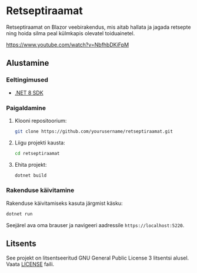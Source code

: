 # Retseptiraamat

Retseptiraamat on Blazor veebirakendus, mis aitab hallata ja jagada retsepte ning hoida silma peal külmkapis olevatel toiduainetel.

https://www.youtube.com/watch?v=NbfhbDKiFpM

## Alustamine

### Eeltingimused

- [.NET 8 SDK](https://dotnet.microsoft.com/download/dotnet/8.0)

### Paigaldamine

1. Klooni repositoorium:
    ```bash
    git clone https://github.com/yourusername/retseptiraamat.git
    ```
2. Liigu projekti kausta:
    ```bash
    cd retseptiraamat
    ```
3. Ehita projekt:
    ```bash
    dotnet build
    ```

### Rakenduse käivitamine

Rakenduse käivitamiseks kasuta järgmist käsku:
```bash
dotnet run
```
Seejärel ava oma brauser ja navigeeri aadressile `https://localhost:5220`.

## Litsents

See projekt on litsentseeritud GNU General Public License 3 litsentsi alusel. Vaata [LICENSE](LICENSE) faili.
